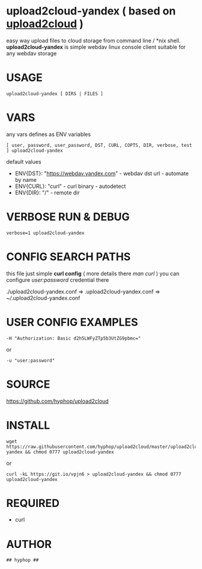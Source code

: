 
# upload2cloud-yandex ( based on [upload2cloud](https://github.com/hyphop/upload2cloud/) )

easy way upload files to cloud storage from command line / *nix shell.
**upload2cloud-yandex** is simple webdav linux console client suitable for any webdav storage

# USAGE 

    upload2cloud-yandex [ DIRS | FILES ]

# VARS

any vars defines as ENV variables

    [ user, password, user_password, DST, CURL, COPTS, DIR, verbose, test ] upload2cloud-yandex

default values

+ ENV{DST}: "https://webdav.yandex.com" - webdav dst url - automate by name
+ ENV{CURL}: "curl" - curl binary - autodetect
+ ENV{DIR}: "/" - remote dir

# VERBOSE RUN & DEBUG

    verbose=1 upload2cloud-yandex

# CONFIG SEARCH PATHS

this file just simple **curl config** ( more details there *man curl* )
you can configure *user:password* credential there 

./upload2cloud-yandex.conf => .upload2cloud-yandex.conf => ~/.upload2cloud-yandex.conf


# USER CONFIG EXAMPLES

    -H "Authorization: Basic d2h5LWFyZTp5b3UtZG9pbmc="
or

    -u "user:password"

# SOURCE

https://github.com/hyphop/upload2cloud

# INSTALL

    wget https://raw.githubusercontent.com/hyphop/upload2cloud/master/upload2cloud-yandex && chmod 0777 upload2cloud-yandex

or
    
    curl -kL https://git.io/vpjn6 > upload2cloud-yandex && chmod 0777 upload2cloud-yandex

# REQUIRED

+ curl

# AUTHOR

    ## hyphop ##


